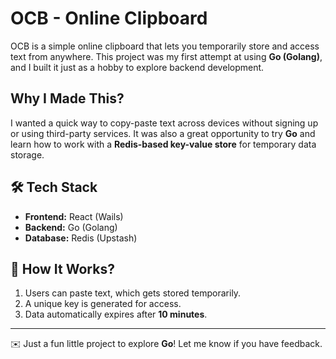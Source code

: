 # OCB - Online Clipboard  

OCB is a simple online clipboard that lets you temporarily store and access text from anywhere. This project was my first attempt at using **Go (Golang)**, and I built it just as a hobby to explore backend development.  

## Why I Made This?  
I wanted a quick way to copy-paste text across devices without signing up or using third-party services. It was also a great opportunity to try **Go** and learn how to work with a **Redis-based key-value store** for temporary data storage.  

## 🛠 Tech Stack  
- **Frontend:** React (Wails)  
- **Backend:** Go (Golang)  
- **Database:** Redis (Upstash)  

## 🔹 How It Works?  
1. Users can paste text, which gets stored temporarily.  
2. A unique key is generated for access.  
3. Data automatically expires after **10 minutes**.  

---

✉️ Just a fun little project to explore **Go**! Let me know if you have feedback. 
